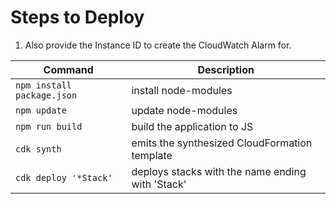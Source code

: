 # Steps to Deploy

1. Also provide the Instance ID to create the CloudWatch Alarm for.

|Command|Description|
|-----|-----|
|`npm install package.json`|   install node-modules|
|`npm update`|                 update node-modules|
|`npm run build`|             build the application to JS|
|`cdk synth`|                  emits the synthesized CloudFormation template|
|`cdk deploy '*Stack'`|        deploys stacks with the name ending with 'Stack'|
